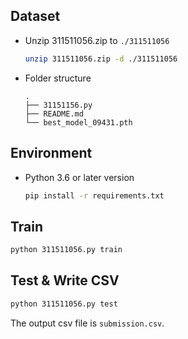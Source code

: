 ## Dataset
- Unzip 311511056.zip to `./311511056`
    ```sh
    unzip 311511056.zip -d ./311511056
    ```
- Folder structure
    ```
    .
    ├── 31151156.py
    ├── README.md
    └── best_model_09431.pth
    ```

## Environment
- Python 3.6 or later version
    ```sh
    pip install -r requirements.txt
    ```

## Train
```sh
python 311511056.py train
```

## Test & Write CSV
```sh
python 311511056.py test
```
The output csv file is `submission.csv`.